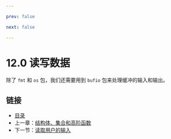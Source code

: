 ```yaml
---

prev: false  

next: false  

---
```


# 12.0 读写数据

除了 `fmt` 和 `os` 包，我们还需要用到 `bufio` 包来处理缓冲的输入和输出。

## 链接

- [目录](directory.md)
- 上一章：[结构体、集合和高阶函数](11.14.md)
- 下一节：[读取用户的输入](12.1.md)